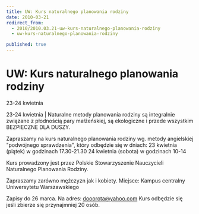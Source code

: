 ```yaml
---
title: UW: Kurs naturalnego planowania rodziny
date: 2010-03-21
redirect_from: 
  - 2010/2010.03.21-uw-kurs-naturalnego-planowania-rodziny
  - uw-kurs-naturalnego-planowania-rodziny

published: true
---
```




# UW: Kurs naturalnego planowania rodziny

<time>23-24 kwietnia</time>

23-24 kwietnia | Naturalne metody planowania rodziny są integralnie związane z płodnością pary małżeńskiej, są ekologiczne i przede wszystkim BEZPIECZNE DLA DUSZY.

Zapraszamy na kurs naturalnego planowania rodziny wg. metody angielskiej "podwójnego sprawdzenia", który odbędzie się w dniach:
23 kwietnia (piątek) w godzinach 17.30-21.30
24 kwietnia (sobota) w godzinach 10-14

Kurs prowadzony jest przez Polskie Stowarzyszenie Nauczycieli Naturalnego Planowania Rodziny.

Zapraszamy zarówno mężczyzn jak i kobiety.
Miejsce: Kampus centralny Uniwersytetu Warszawskiego

Zapisy do 26 marca. Na adres: dooorota@yahoo.com
Kurs odbędzie się jeśli zbierze się przynajmniej 20 osób.

<!--CONTENT FROM OLD SERVER (jos before 2013): 23-24 kwietnia | Naturalne metody planowania rodziny są integralnie związane z płodnością pary małżeńskiej, są ekologiczne i przede wszystkim BEZPIECZNE DLA DUSZY.

Zapraszamy na kurs naturalnego planowania rodziny wg. metody angielskiej "podwójnego sprawdzenia", który odbędzie się w dniach:
23 kwietnia (piątek) w godzinach 17.30-21.30
24 kwietnia (sobota) w godzinach 10-14

Kurs prowadzony jest przez Polskie Stowarzyszenie Nauczycieli Naturalnego Planowania Rodziny.

Zapraszamy zarówno mężczyzn jak i kobiety.

Cena kursu: 50 zł od osoby (w tym materiały dydaktyczne)

Miejsce: Kampus centralny Uniwersytetu Warszawskiego

Zapisy do 26 marca. Na adres: dooorota@yahoo.com
Kurs odbędzie się jeśli zbierze się przynajmniej 20 osób.                   
-->

<!--{{json:{"created_date":"2010-03-21 22:37:07","publish_down":"0000-00-00 00:00:00","id":"913"}}}-->